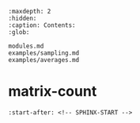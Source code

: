 ```{toctree}
:maxdepth: 2
:hidden:
:caption: Contents:
:glob:

modules.md
examples/sampling.md
examples/averages.md
```

# matrix-count

```{include} ../README.md
:start-after: <!-- SPHINX-START -->
```
